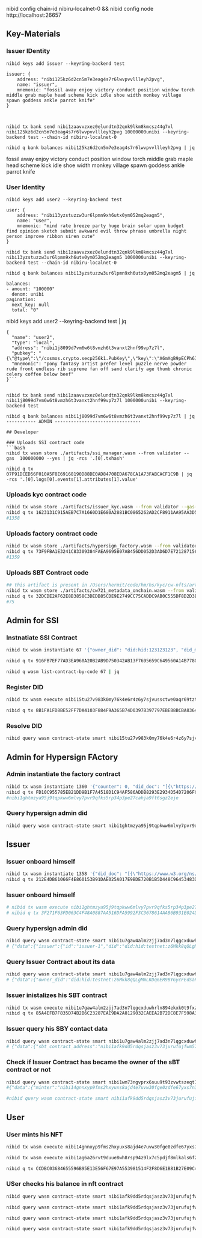
nibid config chain-id nibiru-localnet-0 && nibid config node http://localhost:26657

## Key-Materials

### Issuer IDentity
```
nibid keys add issuer --keyring-backend test

issuer: {
    address: "nibi125kz6d2cn5m7e3eag4s7r6lwvpvvllleyh2pvg",
    name: "issuer",
    mnemonic: "fossil away enjoy victory conduct position window torch middle grab maple head scheme kick idle shoe width monkey village spawn goddess ankle parrot knife"
}



nibid tx bank send nibi1zaavvzxez0elundtn32qnk9lkm8kmcsz44g7xl nibi125kz6d2cn5m7e3eag4s7r6lwvpvvllleyh2pvg 10000000unibi --keyring-backend test --chain-id nibiru-localnet-0

nibid q bank balances nibi125kz6d2cn5m7e3eag4s7r6lwvpvvllleyh2pvg | jq
```

fossil away enjoy victory conduct position window torch middle grab maple head scheme kick idle shoe width monkey village spawn goddess ankle parrot knife





### User Identity
```
nibid keys add user2 --keyring-backend test

user: {
    address: "nibi13yzstuzzw3ur6lpmn9xh6utx0ym052mq2eagm5",
    name: "user",
    mnemonic: "mind rate breeze party huge brain solar upon budget find opinion sketch submit awkward evil throw phrase umbrella night person improve ribbon siren cute"
}

nibid tx bank send nibi1zaavvzxez0elundtn32qnk9lkm8kmcsz44g7xl nibi13yzstuzzw3ur6lpmn9xh6utx0ym052mq2eagm5 1000000unibi --keyring-backend test --chain-id nibiru-localnet-0

nibid q bank balances nibi13yzstuzzw3ur6lpmn9xh6utx0ym052mq2eagm5 | jq

balances:
- amount: "100000"
  denom: unibi
pagination:
  next_key: null
  total: "0"
```


nibid keys add user2 --keyring-backend test | jq
```
{
  "name": "user2",
  "type": "local",
  "address": "nibi1j8099d7vm6w6t8vmzh6t3vanxt2hnf99vp7z7l",
  "pubkey": "{\"@type\":\"/cosmos.crypto.secp256k1.PubKey\",\"key\":\"A6mXgB9pECPh6IPl7Rj/1mmU6XYvP7tZjZu91rSIAuZ7\"}",
  "mnemonic": "pony fantasy artist prefer level puzzle nerve powder rude front endless rib supreme fan off sand clarify age thumb chronic celery coffee below beef"
}```


nibid tx bank send nibi1zaavvzxez0elundtn32qnk9lkm8kmcsz44g7xl nibi1j8099d7vm6w6t8vmzh6t3vanxt2hnf99vp7z7l 1000000unibi --keyring-backend test

nibid q bank balances nibi1j8099d7vm6w6t8vmzh6t3vanxt2hnf99vp7z7l | jq
----------- ADMIN --------------------------------

## Developer

### Uploads SSI contract code
```bash
nibid tx wasm store ./artifacts/ssi_manager.wasm --from validator --gas  100000000 --yes | jq -rcs '.[0].txhash'

nibid q tx 07F91DCED56F010A5F8E69168190D88DE0AD84708EDA678CA1A73FABCACF1C9B | jq -rcs '.[0].logs[0].events[1].attributes[1].value'
```

### Uploads kyc contract code

```bash
nibid tx wasm store ./artifacts/issuer_kyc.wasm --from validator --gas-prices 0.1unibi --gas auto --gas-adjustment 1.3  --yes | jq -rcs '.[0].txhash' 
nibid q tx 1623131C915AEB7C7A1660D1E680A2881BC0865262AD2CF8911AA95AA3D5FD1D | jq -rcs '.[0].logs[0].events[1].attributes[1].value'
#1358
```

### Uploads factory contract code

```bash
nibid tx wasm store ./artifacts/hypersign_factory.wasm --from validator --gas-prices 0.1unibi --gas auto --gas-adjustment 1.3  --yes | jq -rcs '.[0].txhash' 
nibid q tx 73F9FBA1E3241C83309384FAEA9695B07AB456DD052D3AD6D7E72128715636F2 | jq -rcs '.[0].logs[0].events[1].attributes[1].value'
#1359
```


### Uploads SBT Contract code

```bash
## this artifact is present in /Users/hermit/code/hm/hs/kyc/cw-nfts/artifacts folder
nibid tx wasm store ./artifacts/cw721_metadata_onchain.wasm --from validator --gas 100000000
nibid q tx 32DCDE2AF62E8B3858C3DEDB85CDE9E2749CC75CADDC9AB0C555DF8D2D3E1438 | jq -rcs '.[0].logs[0].events[1].attributes[1].value' | jq -rcs '.[0].logs[0].events[1].attributes[1].value'
#75
```


## Admin for SSI

### Instnatiate SSI Contract

```bash
nibid tx wasm instantiate 67 '{"owner_did": "did:hid:123123123", "did_method": "did:hid:testnet" }' --label "SSI" --from nibi1zaavvzxez0elundtn32qnk9lkm8kmcsz44g7xl --gas 100000000 --no-admin --keyring-backend test

nibid q tx 916FB7EF77AD3EA960A20B2AB9D750342AB13F7695659C649560A14B7780375D | jq -rcs '.[0].logs[0].events[1].attributes[0].value'

nibid q wasm list-contract-by-code 67 | jq
```

### Register DID

```bash
nibid tx wasm execute nibi15tu27v983k0my76k4e6r4z6y7sjvussctwe0aqr69tztzdgpauasv98ejt '{"register_d_i_d":{"did_doc":"[{\"https://www.w3.org/ns/activitystreams#alsoKnownAs\":[{\"@id\":\"did:hid:testnet:z6Mkk8qQLgMmLKDq6ER9BYGycFEdSaPqy9JPWKUaPGWzJeNp\"}],\"https://w3id.org/security#assertionMethod\":[{\"@id\":\"did:hid:testnet:z6Mkk8qQLgMmLKDq6ER9BYGycFEdSaPqy9JPWKUaPGWzJeNp#key-1\"}],\"https://w3id.org/security#authenticationMethod\":[{\"@id\":\"did:hid:testnet:z6Mkk8qQLgMmLKDq6ER9BYGycFEdSaPqy9JPWKUaPGWzJeNp#key-1\"}],\"https://w3id.org/security#capabilityDelegationMethod\":[{\"@id\":\"did:hid:testnet:z6Mkk8qQLgMmLKDq6ER9BYGycFEdSaPqy9JPWKUaPGWzJeNp#key-1\"}],\"https://w3id.org/security#capabilityInvocationMethod\":[{\"@id\":\"did:hid:testnet:z6Mkk8qQLgMmLKDq6ER9BYGycFEdSaPqy9JPWKUaPGWzJeNp#key-1\"}],\"https://w3id.org/security#controller\":[{\"@id\":\"did:hid:testnet:z6Mkk8qQLgMmLKDq6ER9BYGycFEdSaPqy9JPWKUaPGWzJeNp\"}],\"@id\":\"did:hid:testnet:z6Mkk8qQLgMmLKDq6ER9BYGycFEdSaPqy9JPWKUaPGWzJeNp\",\"https://w3id.org/security#keyAgreementMethod\":[],\"https://www.w3.org/ns/did#service\":[],\"https://w3id.org/security#verificationMethod\":[{\"https://w3id.org/security#controller\":[{\"@id\":\"did:hid:testnet:z6Mkk8qQLgMmLKDq6ER9BYGycFEdSaPqy9JPWKUaPGWzJeNp\"}],\"@id\":\"did:hid:testnet:z6Mkk8qQLgMmLKDq6ER9BYGycFEdSaPqy9JPWKUaPGWzJeNp#key-1\",\"https://w3id.org/security#publicKeyMultibase\":[{\"@type\":\"https://w3id.org/security#multibase\",\"@value\":\"z6Mkk8qQLgMmLKDq6ER9BYGycFEdSaPqy9JPWKUaPGWzJeNp\"}],\"@type\":[\"https://w3id.org/security#Ed25519VerificationKey2020\"]}]}]","did_doc_proof":"[{\"https://w3id.org/security#challenge\":[{\"@value\":\"123123\"}],\"http://purl.org/dc/terms/created\":[{\"@type\":\"http://www.w3.org/2001/XMLSchema#dateTime\",\"@value\":\"2024-09-01T17:44:11Z\"}],\"https://w3id.org/security#domain\":[{\"@value\":\"http:adsasd\"}],\"https://w3id.org/security#proofPurpose\":[{\"@id\":\"https://w3id.org/security#authenticationMethod\"}],\"@type\":[\"https://w3id.org/security#Ed25519Signature2020\"],\"https://w3id.org/security#verificationMethod\":[{\"@id\":\"did:hid:testnet:z6Mkk8qQLgMmLKDq6ER9BYGycFEdSaPqy9JPWKUaPGWzJeNp#key-1\"}]}]","signature":"z3aY71DPQAqiiV5Q4UYZ6EYeWYa3MjeEHeEZMxcNfYxTqyn6r14yy1K3eYpuNuPQDX2mjh2BJ8VaPj5UKKMcAjtSq"}}' --from nibi1zaavvzxez0elundtn32qnk9lkm8kmcsz44g7xl --gas 100000000  --keyring-backend test

nibid q tx 8B1FA1FD8BE52FF7DA4103F884F9A365B74D0397B397797EBEB8BCBA8364DD65 | jq
```

### Resolve DID

```bash
nibid query wasm contract-state smart nibi15tu27v983k0my76k4e6r4z6y7sjvussctwe0aqr69tztzdgpauasv98ejt '{"resolve_d_i_d":{"did": "did:hid:testnet:z6Mkk8qQLgMmLKDq6ER9BYGycFEdSaPqy9JPWKUaPGWzJeNp"}}'
```



## Admin for Hypersign FActory

### Admin instantiate the factory contract

```bash
nibid tx wasm instantiate 1360 '{"counter": 0, "did_doc": "[{\"https://www.w3.org/ns/activitystreams#alsoKnownAs\":[{\"@id\":\"did:hid:testnet:z6Mkk8qQLgMmLKDq6ER9BYGycFEdSaPqy9JPWKUaPGWzJeNp\"}],\"https://w3id.org/security#assertionMethod\":[{\"@id\":\"did:hid:testnet:z6Mkk8qQLgMmLKDq6ER9BYGycFEdSaPqy9JPWKUaPGWzJeNp#key-1\"}],\"https://w3id.org/security#authenticationMethod\":[{\"@id\":\"did:hid:testnet:z6Mkk8qQLgMmLKDq6ER9BYGycFEdSaPqy9JPWKUaPGWzJeNp#key-1\"}],\"https://w3id.org/security#capabilityDelegationMethod\":[{\"@id\":\"did:hid:testnet:z6Mkk8qQLgMmLKDq6ER9BYGycFEdSaPqy9JPWKUaPGWzJeNp#key-1\"}],\"https://w3id.org/security#capabilityInvocationMethod\":[{\"@id\":\"did:hid:testnet:z6Mkk8qQLgMmLKDq6ER9BYGycFEdSaPqy9JPWKUaPGWzJeNp#key-1\"}],\"https://w3id.org/security#controller\":[{\"@id\":\"did:hid:testnet:z6Mkk8qQLgMmLKDq6ER9BYGycFEdSaPqy9JPWKUaPGWzJeNp\"}],\"@id\":\"did:hid:testnet:z6Mkk8qQLgMmLKDq6ER9BYGycFEdSaPqy9JPWKUaPGWzJeNp\",\"https://w3id.org/security#keyAgreementMethod\":[],\"https://www.w3.org/ns/did#service\":[],\"https://w3id.org/security#verificationMethod\":[{\"https://w3id.org/security#controller\":[{\"@id\":\"did:hid:testnet:z6Mkk8qQLgMmLKDq6ER9BYGycFEdSaPqy9JPWKUaPGWzJeNp\"}],\"@id\":\"did:hid:testnet:z6Mkk8qQLgMmLKDq6ER9BYGycFEdSaPqy9JPWKUaPGWzJeNp#key-1\",\"https://w3id.org/security#publicKeyMultibase\":[{\"@type\":\"https://w3id.org/security#multibase\",\"@value\":\"z6Mkk8qQLgMmLKDq6ER9BYGycFEdSaPqy9JPWKUaPGWzJeNp\"}],\"@type\":[\"https://w3id.org/security#Ed25519VerificationKey2020\"]}]}]", "did_doc_proof": "[{\"https://w3id.org/security#challenge\":[{\"@value\":\"123123\"}],\"http://purl.org/dc/terms/created\":[{\"@type\":\"http://www.w3.org/2001/XMLSchema#dateTime\",\"@value\":\"2024-09-01T17:44:11Z\"}],\"https://w3id.org/security#domain\":[{\"@value\":\"http:adsasd\"}],\"https://w3id.org/security#proofPurpose\":[{\"@id\":\"https://w3id.org/security#authenticationMethod\"}],\"@type\":[\"https://w3id.org/security#Ed25519Signature2020\"],\"https://w3id.org/security#verificationMethod\":[{\"@id\":\"did:hid:testnet:z6Mkk8qQLgMmLKDq6ER9BYGycFEdSaPqy9JPWKUaPGWzJeNp#key-1\"}]}]", "signature": "z3aY71DPQAqiiV5Q4UYZ6EYeWYa3MjeEHeEZMxcNfYxTqyn6r14yy1K3eYpuNuPQDX2mjh2BJ8VaPj5UKKMcAjtSq", "kyc_contract_code_id": 1358 }' --label "Activity" --from validator --gas-prices 0.1unibi --gas auto --gas-adjustment 1.3  --yes  --no-admin | jq -rcs '.[0].txhash' 
nibid q tx FD10C955785EB21DD9B1F7A4518D1C94AF586ADDB8293E2934D54D7206FC54D9 | jq -rcs '.[0].logs[0].events[1].attributes[0].value'
#nibi1ghtmzya95j9tqpkww6mlvy7pvr9qfks5rp34p3pe27cahja9ft6sgz2eje
```

### Query hypersign admin did

```bash
nibid query wasm contract-state smart nibi1ghtmzya95j9tqpkww6mlvy7pvr9qfks5rp34p3pe27cahja9ft6sgz2eje '{"get_hypersign_admin_d_i_d":{}}'
```

## Issuer 

### Issuer onboard himself

```bash
nibid tx wasm instantiate 1358 '{"did_doc": "[{\"https://www.w3.org/ns/activitystreams#alsoKnownAs\":[{\"@id\":\"did:hid:testnet:z6Mkk8qQLgMmLKDq6ER9BYGycFEdSaPqy9JPWKUaPGWzJeNp\"}],\"https://w3id.org/security#assertionMethod\":[{\"@id\":\"did:hid:testnet:z6Mkk8qQLgMmLKDq6ER9BYGycFEdSaPqy9JPWKUaPGWzJeNp#key-1\"}],\"https://w3id.org/security#authenticationMethod\":[{\"@id\":\"did:hid:testnet:z6Mkk8qQLgMmLKDq6ER9BYGycFEdSaPqy9JPWKUaPGWzJeNp#key-1\"}],\"https://w3id.org/security#capabilityDelegationMethod\":[{\"@id\":\"did:hid:testnet:z6Mkk8qQLgMmLKDq6ER9BYGycFEdSaPqy9JPWKUaPGWzJeNp#key-1\"}],\"https://w3id.org/security#capabilityInvocationMethod\":[{\"@id\":\"did:hid:testnet:z6Mkk8qQLgMmLKDq6ER9BYGycFEdSaPqy9JPWKUaPGWzJeNp#key-1\"}],\"https://w3id.org/security#controller\":[{\"@id\":\"did:hid:testnet:z6Mkk8qQLgMmLKDq6ER9BYGycFEdSaPqy9JPWKUaPGWzJeNp\"}],\"@id\":\"did:hid:testnet:z6Mkk8qQLgMmLKDq6ER9BYGycFEdSaPqy9JPWKUaPGWzJeNp\",\"https://w3id.org/security#keyAgreementMethod\":[],\"https://www.w3.org/ns/did#service\":[],\"https://w3id.org/security#verificationMethod\":[{\"https://w3id.org/security#controller\":[{\"@id\":\"did:hid:testnet:z6Mkk8qQLgMmLKDq6ER9BYGycFEdSaPqy9JPWKUaPGWzJeNp\"}],\"@id\":\"did:hid:testnet:z6Mkk8qQLgMmLKDq6ER9BYGycFEdSaPqy9JPWKUaPGWzJeNp#key-1\",\"https://w3id.org/security#publicKeyMultibase\":[{\"@type\":\"https://w3id.org/security#multibase\",\"@value\":\"z6Mkk8qQLgMmLKDq6ER9BYGycFEdSaPqy9JPWKUaPGWzJeNp\"}],\"@type\":[\"https://w3id.org/security#Ed25519VerificationKey2020\"]}]}]", "did_doc_proof": "[{\"https://w3id.org/security#challenge\":[{\"@value\":\"123123\"}],\"http://purl.org/dc/terms/created\":[{\"@type\":\"http://www.w3.org/2001/XMLSchema#dateTime\",\"@value\":\"2024-09-01T17:44:11Z\"}],\"https://w3id.org/security#domain\":[{\"@value\":\"http:adsasd\"}],\"https://w3id.org/security#proofPurpose\":[{\"@id\":\"https://w3id.org/security#authenticationMethod\"}],\"@type\":[\"https://w3id.org/security#Ed25519Signature2020\"],\"https://w3id.org/security#verificationMethod\":[{\"@id\":\"did:hid:testnet:z6Mkk8qQLgMmLKDq6ER9BYGycFEdSaPqy9JPWKUaPGWzJeNp#key-1\"}]}]", "signature": "z3aY71DPQAqiiV5Q4UYZ6EYeWYa3MjeEHeEZMxcNfYxTqyn6r14yy1K3eYpuNuPQDX2mjh2BJ8VaPj5UKKMcAjtSq" }' --label "Activity" --from validator --gas-prices 0.1unibi --gas auto --gas-adjustment 1.3  --yes  --no-admin | jq -rcs '.[0].txhash' 
nibid q tx 212E4DB61066F4E860153B91DAE025A017E9BDE720B1B5D448C96453483D35DE | jq -rcs '.[0].logs[0].events[1].attributes[0].value'
```

### Issuer onboard himself

```bash
# nibid tx wasm execute nibi1ghtmzya95j9tqpkww6mlvy7pvr9qfks5rp34p3pe27cahja9ft6sgz2eje '{"onboard_issuer": { "did_doc": "[{\"https://www.w3.org/ns/activitystreams#alsoKnownAs\":[{\"@id\":\"did:hid:testnet:z6Mkk8qQLgMmLKDq6ER9BYGycFEdSaPqy9JPWKUaPGWzJeNp\"}],\"https://w3id.org/security#assertionMethod\":[{\"@id\":\"did:hid:testnet:z6Mkk8qQLgMmLKDq6ER9BYGycFEdSaPqy9JPWKUaPGWzJeNp#key-1\"}],\"https://w3id.org/security#authenticationMethod\":[{\"@id\":\"did:hid:testnet:z6Mkk8qQLgMmLKDq6ER9BYGycFEdSaPqy9JPWKUaPGWzJeNp#key-1\"}],\"https://w3id.org/security#capabilityDelegationMethod\":[{\"@id\":\"did:hid:testnet:z6Mkk8qQLgMmLKDq6ER9BYGycFEdSaPqy9JPWKUaPGWzJeNp#key-1\"}],\"https://w3id.org/security#capabilityInvocationMethod\":[{\"@id\":\"did:hid:testnet:z6Mkk8qQLgMmLKDq6ER9BYGycFEdSaPqy9JPWKUaPGWzJeNp#key-1\"}],\"https://w3id.org/security#controller\":[{\"@id\":\"did:hid:testnet:z6Mkk8qQLgMmLKDq6ER9BYGycFEdSaPqy9JPWKUaPGWzJeNp\"}],\"@id\":\"did:hid:testnet:z6Mkk8qQLgMmLKDq6ER9BYGycFEdSaPqy9JPWKUaPGWzJeNp\",\"https://w3id.org/security#keyAgreementMethod\":[],\"https://www.w3.org/ns/did#service\":[],\"https://w3id.org/security#verificationMethod\":[{\"https://w3id.org/security#controller\":[{\"@id\":\"did:hid:testnet:z6Mkk8qQLgMmLKDq6ER9BYGycFEdSaPqy9JPWKUaPGWzJeNp\"}],\"@id\":\"did:hid:testnet:z6Mkk8qQLgMmLKDq6ER9BYGycFEdSaPqy9JPWKUaPGWzJeNp#key-1\",\"https://w3id.org/security#publicKeyMultibase\":[{\"@type\":\"https://w3id.org/security#multibase\",\"@value\":\"z6Mkk8qQLgMmLKDq6ER9BYGycFEdSaPqy9JPWKUaPGWzJeNp\"}],\"@type\":[\"https://w3id.org/security#Ed25519VerificationKey2020\"]}]}]", "did_doc_proof": "[{\"https://w3id.org/security#challenge\":[{\"@value\":\"123123\"}],\"http://purl.org/dc/terms/created\":[{\"@type\":\"http://www.w3.org/2001/XMLSchema#dateTime\",\"@value\":\"2024-09-01T17:44:11Z\"}],\"https://w3id.org/security#domain\":[{\"@value\":\"http:adsasd\"}],\"https://w3id.org/security#proofPurpose\":[{\"@id\":\"https://w3id.org/security#authenticationMethod\"}],\"@type\":[\"https://w3id.org/security#Ed25519Signature2020\"],\"https://w3id.org/security#verificationMethod\":[{\"@id\":\"did:hid:testnet:z6Mkk8qQLgMmLKDq6ER9BYGycFEdSaPqy9JPWKUaPGWzJeNp#key-1\"}]}]", "signature": "z3aY71DPQAqiiV5Q4UYZ6EYeWYa3MjeEHeEZMxcNfYxTqyn6r14yy1K3eYpuNuPQDX2mjh2BJ8VaPj5UKKMcAjtSq" }}' --from issuer  --keyring-backend test  --gas 100000000 
# nibid q tx 3F271F63FD063C4F48A0887AA516DFA5992F3C3678614AA86B931E024DC15B08 | jq
```

### Query hypersign admin did

```bash
nibid query wasm contract-state smart nibi1u7gaw4alm2zjj7ad3n7lqgcxduwhrln894ekxk0t9fxz4qzxt0zq9l85pv '{"get_registered_issuer":{"issuer_did": "did:hid:testnet:z6Mkk8qQLgMmLKDq6ER9BYGycFEdSaPqy9JPWKUaPGWzJeNp"}}'
# {"data":{"issuer":{"id":"issuer-1","did":"did:hid:testnet:z6Mkk8qQLgMmLKDq6ER9BYGycFEdSaPqy9JPWKUaPGWzJeNp","kyc_contract_address":"nibi14gnnxyp9fms2hxyuxs8ajd4e7uvw30fge0zdfe67yxs7n3rwq6gquqdt87","kyc_contract_code_id":71}}}
```

### Query Issuer Contract about its data 

```bash
nibid query wasm contract-state smart nibi1u7gaw4alm2zjj7ad3n7lqgcxduwhrln894ekxk0t9fxz4qzxt0zq9l85pv '{"owner_d_i_d":{}}'
# {"data":{"owner_did":"did:hid:testnet:z6Mkk8qQLgMmLKDq6ER9BYGycFEdSaPqy9JPWKUaPGWzJeNp"}} 
```

### Issuer inistalizes his SBT contract 

```bash
nibid tx wasm execute nibi1u7gaw4alm2zjj7ad3n7lqgcxduwhrln894ekxk0t9fxz4qzxt0zq9l85pv '{"init": { "token_code_id": 1313 }}' --from validator --gas-prices 0.1unibi --gas auto --gas-adjustment 1.3  --yes  | jq -rcs '.[0].txhash' 
nibid q tx 85A4EFB7F835D74B2B6C23287EAE9DA2A8129032CAEEA2B72DC8E7F598A313AB | jq
```


### Issuer query his SBY contact data
```bash
nibid query wasm contract-state smart nibi1u7gaw4alm2zjj7ad3n7lqgcxduwhrln894ekxk0t9fxz4qzxt0zq9l85pv '{"s_b_t_contract_address":{}}'
# {"data":{"sbt_contract_address":"nibi1afk9dd5rdqsjasz3v73jurufujfwm57jc7eznl8udwx9je0d34fqvhkkjx"}}
```

### Check if Issuer Contract has became the owner of the sBT contract or not


```bash 
nibid query wasm contract-state smart nibi1wm73ngvprx6suu9t93zvwtszeqt7c67w9vl8emkj7ws5ryd332lsn66n2n '{"minter":{}}'
#{"data":{"minter":"nibi14gnnxyp9fms2hxyuxs8ajd4e7uvw30fge0zdfe67yxs7n3rwq6gquqdt87"}}

#nibid query wasm contract-state smart nibi1afk9dd5rdqsjasz3v73jurufujfwm57jc7eznl8udwx9je0d34fqvhkkjx '{"contract_info":{}}'
```

## User

### User mints his NFT

```bash
nibid tx wasm execute nibi14gnnxyp9fms2hxyuxs8ajd4e7uvw30fge0zdfe67yxs7n3rwq6gquqdt87 '{"mint": {"hypersign_proof": {"credential_id": "", "data": "","description": "Proves that user has finished his/her KYC", "proof_type_image": "https://cdn.mos.cms.futurecdn.net/mpGh6USjRkE3dPQnF8tXRC-1200-80.jpg", "sbt_code": "T1" , "proof_type" : "proof_of_personhood" }}}' --from nibi1j8099d7vm6w6t8vmzh6t3vanxt2hnf99vp7z7l --gas 100000000 --keyring-backend test 

nibid tx wasm execute nibi1ag6a26rvt9duue8wh8rsp94z9lx7c5pdjf8mlkals6f2uqr0aj0s4ltp6q '{"mint": {"hypersign_proof": {"credential_id": "", "data": "","description": "Proves that user has finished his/her KYC", "proof_type_image": "https://cdn.mos.cms.futurecdn.net/mpGh6USjRkE3dPQnF8tXRC-1200-80.jpg", "sbt_code": "T1" , "proof_type" : "proof_of_personhood" }}}' --from issuer --keyring-backend test --gas 100000000

nibid q tx CCDBC03684655596B95E13E56F67E97A553981514F2F8D6E1B81B27E09C43AE1 | jq
```

### USer checks his balance in nft contract

```bash 
nibid query wasm contract-state smart nibi1afk9dd5rdqsjasz3v73jurufujfwm57jc7eznl8udwx9je0d34fqvhkkjx '{"num_tokens":{}}'
```

```bash
nibid query wasm contract-state smart nibi1afk9dd5rdqsjasz3v73jurufujfwm57jc7eznl8udwx9je0d34fqvhkkjx '{"tokens":{"owner": "nibi1j8099d7vm6w6t8vmzh6t3vanxt2hnf99vp7z7l"}}'
```

```bash
nibid query wasm contract-state smart nibi1afk9dd5rdqsjasz3v73jurufujfwm57jc7eznl8udwx9je0d34fqvhkkjx '{"all_nft_info":{"token_id": "1"}}'
```

```bash
nibid query wasm contract-state smart nibi1afk9dd5rdqsjasz3v73jurufujfwm57jc7eznl8udwx9je0d34fqvhkkjx '{"nft_info":{"token_id": "1"}}'
```
